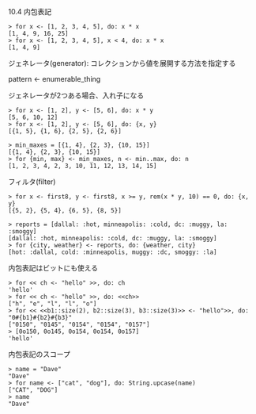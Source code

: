 10.4 内包表記

```
> for x <- [1, 2, 3, 4, 5], do: x * x
[1, 4, 9, 16, 25]
> for x <- [1, 2, 3, 4, 5], x < 4, do: x * x
[1, 4, 9]
```

ジェネレータ(generator): コレクションから値を展開する方法を指定する

pattern <- enumerable_thing

ジェネレータが2つある場合、入れ子になる

```
> for x <- [1, 2], y <- [5, 6], do: x * y
[5, 6, 10, 12]
> for x <- [1, 2], y <- [5, 6], do: {x, y}
[{1, 5}, {1, 6}, {2, 5}, {2, 6}]
```

```
> min_maxes = [{1, 4}, {2, 3}, {10, 15}]
[{1, 4}, {2, 3}, {10, 15}]
> for {min, max} <- min_maxes, n <- min..max, do: n
[1, 2, 3, 4, 2, 3, 10, 11, 12, 13, 14, 15]
```

フィルタ(filter)

```
> for x <- first8, y <- first8, x >= y, rem(x * y, 10) == 0, do: {x, y}
[{5, 2}, {5, 4}, {6, 5}, {8, 5}]
```

```
> reports = [dallal: :hot, minneapolis: :cold, dc: :muggy, la: :smoggy]
[dallal: :hot, minneapolis: :cold, dc: :muggy, la: :smoggy]
> for {city, weather} <- reports, do: {weather, city}
[hot: :dallal, cold: :minneapolis, muggy: :dc, smoggy: :la]
```

内包表記はビットにも使える

```
> for << ch <- "hello" >>, do: ch
'hello'
> for << ch <- "hello" >>, do: <<ch>>
["h", "e", "l", "l", "o"]
> for << <<b1::size(2), b2::size(3), b3::size(3)>> <- "hello">>, do: "0#{b1}#{b2}#{b3}"
["0150", "0145", "0154", "0154", "0157"]
> [0o150, 0o145, 0o154, 0o154, 0o157]
'hello'
```

内包表記のスコープ

```
> name = "Dave"
"Dave"
> for name <- ["cat", "dog"], do: String.upcase(name)
["CAT", "DOG"]
> name
"Dave"
```

